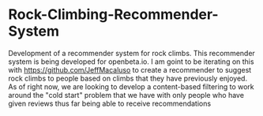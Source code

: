 # Rock-Climbing-Recommender-System
Development of a recommender system for rock climbs. This recommender system is being developed for openbeta.io. I am goint to be iterating on this with https://github.com/JeffMacaluso to create a recommender to suggest rock climbs to people based on climbs that they have previously enjoyed. As of right now, we are looking to develop a content-based filtering to work around the "cold start" problem that we have with only people who have given reviews thus far being able to receive recommendations

